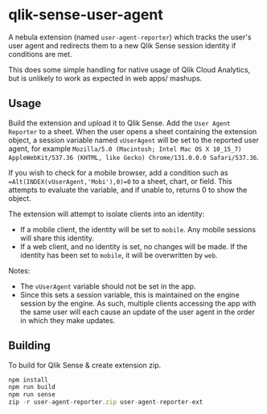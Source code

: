 # qlik-sense-user-agent

A nebula extension (named `user-agent-reporter`) which tracks the user's user agent
and redirects them to a new Qlik Sense session identity if conditions are met.

This does some simple handling for native usage of Qlik Cloud Analytics, but
is unlikely to work as expected in web apps/ mashups.

## Usage

Build the extension and upload it to Qlik Sense. Add the `User Agent Reporter` to
a sheet. When the user opens a sheet containing the extension object, a session variable
named `vUserAgent` will be set to the reported user agent, for example
`Mozilla/5.0 (Macintosh; Intel Mac OS X 10_15_7) AppleWebKit/537.36 (KHTML, like Gecko) Chrome/131.0.0.0 Safari/537.36`.

If you wish to check for a mobile browser, add a condition such as
`=Alt(INDEX(vUserAgent,'Mobi'),0)=0` to a sheet, chart, or field. This attempts to
evaluate the variable, and if unable to, returns 0 to show the object.

The extension will attempt to isolate clients into an identity:

- If a mobile client, the identity will be set to `mobile`. Any mobile sessions will
  share this identity.
- If a web client, and no identity is set, no changes will be made. If the identity
  has been set to `mobile`, it will be overwritten by `web`.

Notes:

- The `vUserAgent` variable should not be set in the app.
- Since this sets a session variable, this is maintained on the engine session by
the engine. As such, multiple clients accessing the app with the same user will each
cause an update of the user agent in the order in which they make updates.

## Building

To build for Qlik Sense & create extension zip.

```js
npm install
npm run build
npm run sense
zip -r user-agent-reporter.zip user-agent-reporter-ext
```
